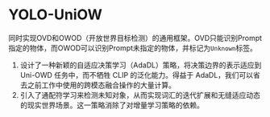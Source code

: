 # YOLO-UniOW

同时实现OVD和OWOD（开放世界目标检测）的通用框架。OVD只能识别Prompt指定的物体，而OWOD可以识别Prompt未指定的物体，并标记为`Unknown`标签。

1. 设计了一种新颖的自适应决策学习（AdaDL）策略，将决策边界的表示适应到 Uni-OWD 任务中，而不牺牲 CLIP 的泛化能力。得益于 AdaDL，我们可以省去之前工作中使用的跨模态融合操作的大量计算。
2. 引入了通配符学习来检测未知对象，从而实现词汇的迭代扩展和无缝适应动态的现实世界场景。这一策略消除了对增量学习策略的依赖。